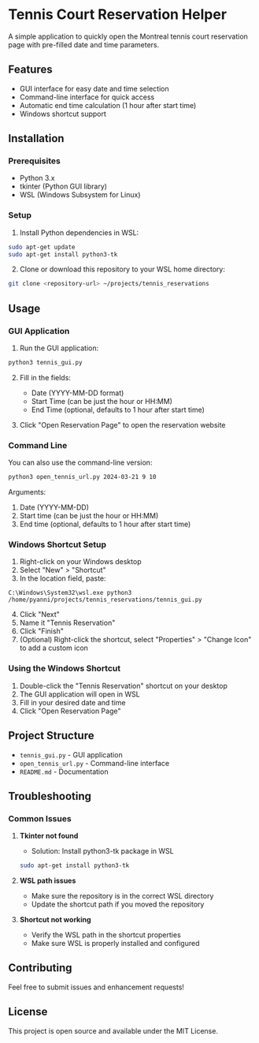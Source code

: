 # Tennis Court Reservation Helper

A simple application to quickly open the Montreal tennis court reservation page with pre-filled date and time parameters.

## Features

- GUI interface for easy date and time selection
- Command-line interface for quick access
- Automatic end time calculation (1 hour after start time)
- Windows shortcut support

## Installation

### Prerequisites

- Python 3.x
- tkinter (Python GUI library)
- WSL (Windows Subsystem for Linux)

### Setup

1. Install Python dependencies in WSL:
```bash
sudo apt-get update
sudo apt-get install python3-tk
```

2. Clone or download this repository to your WSL home directory:
```bash
git clone <repository-url> ~/projects/tennis_reservations
```

## Usage

### GUI Application

1. Run the GUI application:
```bash
python3 tennis_gui.py
```

2. Fill in the fields:
   - Date (YYYY-MM-DD format)
   - Start Time (can be just the hour or HH:MM)
   - End Time (optional, defaults to 1 hour after start time)

3. Click "Open Reservation Page" to open the reservation website

### Command Line

You can also use the command-line version:

```bash
python3 open_tennis_url.py 2024-03-21 9 10
```

Arguments:
1. Date (YYYY-MM-DD)
2. Start time (can be just the hour or HH:MM)
3. End time (optional, defaults to 1 hour after start time)

### Windows Shortcut Setup

1. Right-click on your Windows desktop
2. Select "New" > "Shortcut"
3. In the location field, paste:
```
C:\Windows\System32\wsl.exe python3 /home/pyanni/projects/tennis_reservations/tennis_gui.py
```
4. Click "Next"
5. Name it "Tennis Reservation"
6. Click "Finish"
7. (Optional) Right-click the shortcut, select "Properties" > "Change Icon" to add a custom icon

### Using the Windows Shortcut

1. Double-click the "Tennis Reservation" shortcut on your desktop
2. The GUI application will open in WSL
3. Fill in your desired date and time
4. Click "Open Reservation Page"

## Project Structure

- `tennis_gui.py` - GUI application
- `open_tennis_url.py` - Command-line interface
- `README.md` - Documentation

## Troubleshooting

### Common Issues

1. **Tkinter not found**
   - Solution: Install python3-tk package in WSL
   ```bash
   sudo apt-get install python3-tk
   ```

2. **WSL path issues**
   - Make sure the repository is in the correct WSL directory
   - Update the shortcut path if you moved the repository

3. **Shortcut not working**
   - Verify the WSL path in the shortcut properties
   - Make sure WSL is properly installed and configured

## Contributing

Feel free to submit issues and enhancement requests!

## License

This project is open source and available under the MIT License.
